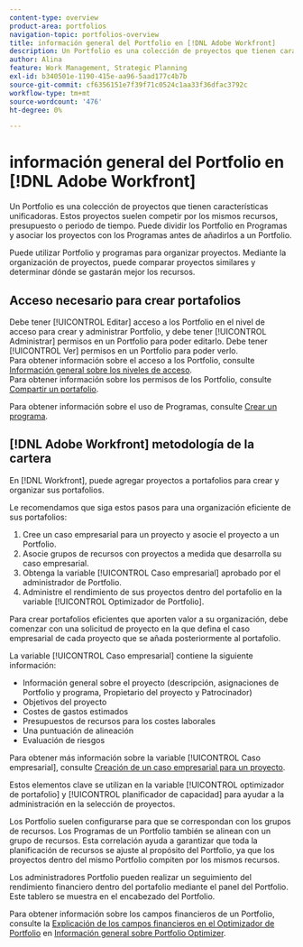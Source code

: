 ```yaml
---
content-type: overview
product-area: portfolios
navigation-topic: portfolios-overview
title: información general del Portfolio en [!DNL Adobe Workfront]
description: Un Portfolio es una colección de proyectos que tienen características unificadoras. Estos proyectos suelen competir por los mismos recursos, presupuesto o periodo de tiempo. Puede dividir los Portfolio en Programas y asociar los proyectos con los Programas antes de añadirlos a un Portfolio.
author: Alina
feature: Work Management, Strategic Planning
exl-id: b340501e-1190-415e-aa96-5aad177c4b7b
source-git-commit: cf6356151e7f39f71c0524c1aa33f36dfac3792c
workflow-type: tm+mt
source-wordcount: '476'
ht-degree: 0%

---
```


# información general del Portfolio en [!DNL Adobe Workfront]

Un Portfolio es una colección de proyectos que tienen características unificadoras. Estos proyectos suelen competir por los mismos recursos, presupuesto o periodo de tiempo. Puede dividir los Portfolio en Programas y asociar los proyectos con los Programas antes de añadirlos a un Portfolio.

Puede utilizar Portfolio y programas para organizar proyectos. Mediante la organización de proyectos, puede comparar proyectos similares y determinar dónde se gastarán mejor los recursos.

## Acceso necesario para crear portafolios

Debe tener [!UICONTROL Editar] acceso a los Portfolio en el nivel de acceso para crear y administrar Portfolio, y debe tener [!UICONTROL Administrar] permisos en un Portfolio para poder editarlo. Debe tener [!UICONTROL Ver] permisos en un Portfolio para poder verlo.\
Para obtener información sobre el acceso a los Portfolio, consulte [Información general sobre los niveles de acceso](../../../administration-and-setup/add-users/access-levels-and-object-permissions/access-levels-overview.md).\
Para obtener información sobre los permisos de los Portfolio, consulte [Compartir un portafolio](../../../workfront-basics/grant-and-request-access-to-objects/share-a-portfolio..md).

Para obtener información sobre el uso de Programas, consulte [Crear un programa](../../../manage-work/portfolios/create-and-manage-programs/create-program.md).

## [!DNL Adobe Workfront] metodología de la cartera

En [!DNL Workfront], puede agregar proyectos a portafolios para crear y organizar sus portafolios.

Le recomendamos que siga estos pasos para una organización eficiente de sus portafolios:

1. Cree un caso empresarial para un proyecto y asocie el proyecto a un Portfolio.
1. Asocie grupos de recursos con proyectos a medida que desarrolla su caso empresarial.
1. Obtenga la variable [!UICONTROL Caso empresarial] aprobado por el administrador de Portfolio.
1. Administre el rendimiento de sus proyectos dentro del portafolio en la variable [!UICONTROL Optimizador de Portfolio].

Para crear portafolios eficientes que aporten valor a su organización, debe comenzar con una solicitud de proyecto en la que defina el caso empresarial de cada proyecto que se añada posteriormente al portafolio.

La variable [!UICONTROL Caso empresarial] contiene la siguiente información:

* Información general sobre el proyecto (descripción, asignaciones de Portfolio y programa, Propietario del proyecto y Patrocinador)
* Objetivos del proyecto
* Costes de gastos estimados
* Presupuestos de recursos para los costes laborales
* Una puntuación de alineación
* Evaluación de riesgos

Para obtener más información sobre la variable [!UICONTROL Caso empresarial], consulte [Creación de un caso empresarial para un proyecto](../../../manage-work/projects/define-a-business-case/create-business-case.md).

Estos elementos clave se utilizan en la variable [!UICONTROL optimizador de portafolio] y [!UICONTROL planificador de capacidad] para ayudar a la administración en la selección de proyectos.

Los Portfolio suelen configurarse para que se correspondan con los grupos de recursos. Los Programas de un Portfolio también se alinean con un grupo de recursos. Esta correlación ayuda a garantizar que toda la planificación de recursos se ajuste al propósito del Portfolio, ya que los proyectos dentro del mismo Portfolio compiten por los mismos recursos.

Los administradores Portfolio pueden realizar un seguimiento del rendimiento financiero dentro del portafolio mediante el panel del Portfolio. Este tablero se muestra en el encabezado del Portfolio.

Para obtener información sobre los campos financieros de un Portfolio, consulte la [Explicación de los campos financieros en el Optimizador de Portfolio](../../../manage-work/portfolios/portfolio-optimizer/portfolio-optimizer-overview.md#financial-fieds-subsection) en [Información general sobre Portfolio Optimizer](../../../manage-work/portfolios/portfolio-optimizer/portfolio-optimizer-overview.md).
